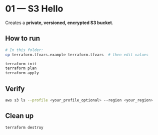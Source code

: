 # 01 — S3 Hello

Creates a **private, versioned, encrypted S3 bucket**.

## How to run

```bash
# In this folder:
cp terraform.tfvars.example terraform.tfvars  # then edit values

terraform init
terraform plan
terraform apply
```

## Verify

```bash
aws s3 ls --profile <your_profile_optional> --region <your_region>
```

## Clean up

```bash
terraform destroy
```
